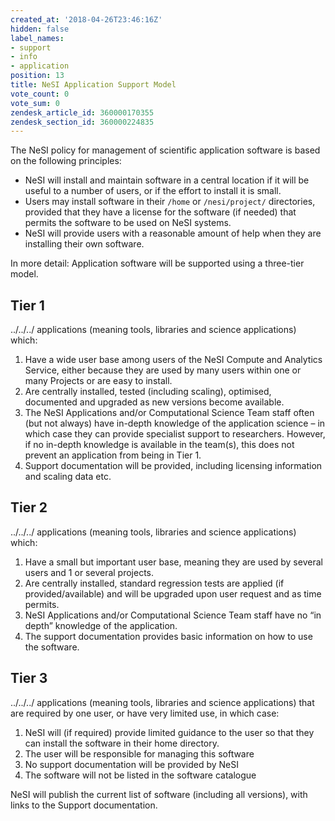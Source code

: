 ```yaml
---
created_at: '2018-04-26T23:46:16Z'
hidden: false
label_names:
- support
- info
- application
position: 13
title: NeSI Application Support Model
vote_count: 0
vote_sum: 0
zendesk_article_id: 360000170355
zendesk_section_id: 360000224835
---
```


The NeSI policy for management of scientific application software is
based on the following principles:

-   NeSI will install and maintain software in a central location if it
    will be useful to a number of users, or if the effort to install it
    is small.
-   Users may install software in their `/home` or `/nesi/project/`
    directories, provided that they have a license for the software (if
    needed) that permits the software to be used on NeSI systems.
-   NeSI will provide users with a reasonable amount of help when they
    are installing their own software.

In more detail: Application software will be supported using a
three-tier model.

## Tier 1

../../../ applications (meaning tools, libraries and science
applications) which:

1.  Have a wide user base among users of the NeSI Compute and Analytics
    Service, either because they are used by many users within one or
    many Projects or are easy to install.
2.  Are centrally installed, tested (including scaling), optimised,
    documented and upgraded as new versions become available.
3.  The NeSI Applications and/or Computational Science Team staff often
    (but not always) have in-depth knowledge of the application science
    – in which case they can provide specialist support to researchers.
    However, if no in-depth knowledge is available in the team(s), this
    does not prevent an application from being in Tier 1.
4.  Support documentation will be provided, including licensing
    information and scaling data etc.

## Tier 2

../../../ applications (meaning tools, libraries and science
applications) which:

1.  Have a small but important user base, meaning they are used by
    several users and 1 or several projects.
2.  Are centrally installed, standard regression tests are applied (if
    provided/available) and will be upgraded upon user request and as
    time permits.
3.  NeSI Applications and/or Computational Science Team staff have no
    “in depth” knowledge of the application.
4.  The support documentation provides basic information on how to use
    the software.

## Tier 3

../../../ applications (meaning tools, libraries and science
applications) that are required by one user, or have very limited use,
in which case:

1.  NeSI will (if required) provide limited guidance to the user so that
    they can install the software in their home directory.
2.  The user will be responsible for managing this software
3.  No support documentation will be provided by NeSI
4.  The software will not be listed in the software catalogue

NeSI will publish the current list of software (including all versions),
with links to the Support documentation.

 

<!--<p>Applications for central installation of new software on the NeSI systems (post initial implementation on the new platforms) will be made via an <a href="#_Application_Installation_Request">Application Installation request form</a>, where sufficient information will need to be provided to enable NeSI to make a decision as to which Tier the software falls in.  Applications for Tier 1 support will require approval by NeSI Management (or as delegated, e.g. to Solutions or HPC Compute and Analytics lead’s).</p>-->
